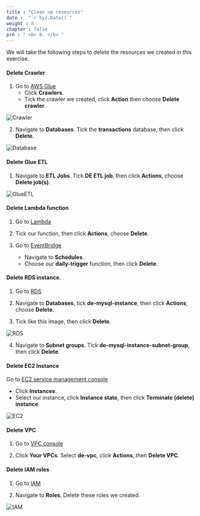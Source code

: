 ```yaml
---
title : "Clean up resources"
date :  "`r Sys.Date()`" 
weight : 8
chapter : false
pre : " <b> 8. </b> "
---
```


We will take the following steps to delete the resources we created in this exercise.

#### Delete Crawler

1. Go to [AWS Glue](https://console.aws.amazon.com/glue/home)
   + Click **Crawlers**.
   + Tick the crawler we created, click **Action** then choose **Delete crawler**.

![Crawler](/images/8.clean/01-delete_crawler.png)

2. Navigate to **Databases**. Tick the **transactions** database, then click **Delete**.

![Database](/images/8.clean/02-delete_db.png)

#### Delete Glue ETL

1. Navigate to **ETL Jobs**. Tick **DE ETL job**, then click **Actions**, choose **Delete job(s)**.

![GlueETL](/images/8.clean/03-delete_etl_job.png)

#### Delete Lambda function

1. Go to [Lambda](https://console.aws.amazon.com/lambda/home)

2. Tick our function, then click **Actions**, choose **Delete**.

3. Go to [EventBridge](https://console.aws.amazon.com/events/home/)
   + Navigate to **Schedules**.
   + Choose our **daily-trigger** function, then click **Delete**.

#### Delete RDS instance.

1. Go to [RDS](https://console.aws.amazon.com/rds/home)

2. Navigate to **Databases**, tick **de-mysql-instance**, then click **Actions**, choose **Delete**.

3. Tick like this image, then click **Delete**.

![RDS](/images/8.clean/04-delete_rds.png)

4. Navigate to **Subnet groups**. Tick **de-mysql-instance-subnet-group**, then click **Delete**.

#### Delete EC2 Instance

Go to [EC2 service management console](https://console.aws.amazon.com/ec2/v2/home)
   + Click **Instances**.
   + Select our instance, click **Instance state**, then click **Terminate (delete) instance**.

![EC2](/images/8.clean/05-delete_ec2_instance.png)

#### Delete VPC

1. Go to [VPC console](https://console.aws.amazon.com/vpc/home)

2. Click **Your VPCs**. Select **de-vpc**, click **Actions**, then **Delete VPC**.

#### Delete IAM roles

1. Go to [IAM](https://console.aws.amazon.com/iam/home)

2. Navigate to **Roles**. Delete these roles we created.

![IAM](/images/8.clean/06-delete_iam.png)
